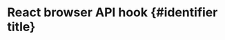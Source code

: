 <style> 
    #title {
        text-align:center;
    }
</style>

# React browser API hook {#identifier title}